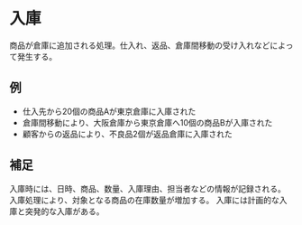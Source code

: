 # 入庫

商品が倉庫に追加される処理。仕入れ、返品、倉庫間移動の受け入れなどによって発生する。

## 例

- 仕入先から20個の商品Aが東京倉庫に入庫された
- 倉庫間移動により、大阪倉庫から東京倉庫へ10個の商品Bが入庫された
- 顧客からの返品により、不良品2個が返品倉庫に入庫された

## 補足

入庫時には、日時、商品、数量、入庫理由、担当者などの情報が記録される。
入庫処理により、対象となる商品の在庫数量が増加する。
入庫には計画的な入庫と突発的な入庫がある。
